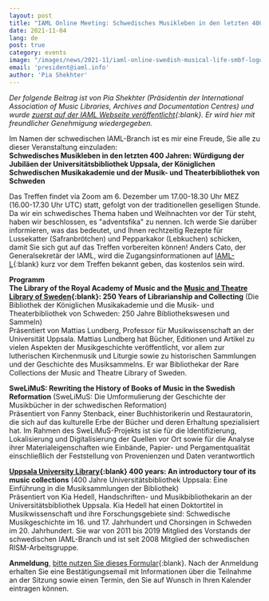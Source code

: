 ```yaml
---
layout: post
title: "IAML Online Meeting: Schwedisches Musikleben in den letzten 400 Jahren"
date: 2021-11-04
lang: de
post: true
category: events
image: "/images/news/2021-11/iaml-online-swedish-musical-life-smbf-logo.jpg"
email: 'president@iaml.info'
author: 'Pia Shekhter'
---
```


_Der folgende Beitrag ist von Pia Shekhter (Präsidentin der International Association of Music Libraries, Archives and Documentation Centres) und wurde [zuerst auf der IAML Webseite veröffentlicht](https://www.iaml.info/news/iaml-online-meeting-swedish-musical-life-during-last-four-hundred-years){:blank}. Er wird hier mit freundlicher Genehmigung wiedergegeben._    

Im Namen der schwedischen IAML-Branch ist es mir eine Freude, Sie alle zu dieser Veranstaltung einzuladen:   
**Schwedisches Musikleben in den letzten 400 Jahren: Würdigung der Jubiläen der Universitätsbibliothek Uppsala, der Königlichen Schwedischen Musikakademie und der Musik- und Theaterbibliothek von Schweden**    

Das Treffen findet via Zoom am 6. Dezember um 17.00-18.30 Uhr MEZ (16.00-17.30 Uhr UTC) statt, gefolgt von der traditionellen geselligen Stunde. Da wir ein schwedisches Thema haben und Weihnachten vor der Tür steht, haben wir beschlossen, es "adventsfika" zu nennen. Ich werde Sie darüber informieren, was das bedeutet, und Ihnen rechtzeitig Rezepte für Lussekatter (Safranbrötchen) und Pepparkakor (Lebkuchen) schicken, damit Sie sich gut auf das Treffen vorbereiten können!
Anders Cato, der Generalsekretär der IAML, wird die Zugangsinformationen auf [IAML-L](https://www.iaml.info/iaml-mailing-list){:blank} kurz vor dem Treffen bekannt geben, das kostenlos sein wird.  

**Programm**   
**The Library of the Royal Academy of Music and the [Music and Theatre Library of Sweden](https://opac.rism.info/metaopac/search?View=rism&siglum=S-Skma){:blank}: 250 Years of Librarianship and Collecting** (Die Bibliothek der Königlichen Musikakademie und die Musik- und Theaterbibliothek von Schweden: 250 Jahre Bibliothekswesen und Sammeln)\
Präsentiert von Mattias Lundberg, Professor für Musikwissenschaft an der Universität Uppsala. Mattias Lundberg hat Bücher, Editionen und Artikel zu vielen Aspekten der Musikgeschichte veröffentlicht, vor allem zur lutherischen Kirchenmusik und Liturgie sowie zu historischen Sammlungen und der Geschichte des Musiksammelns. Er war Bibliothekar der Rare Collections der Music and Theatre Library of Sweden.  

**SweLiMuS: Rewriting the History of Books of Music in the Swedish Reformation** (SweLiMuS: Die Umformulierung der Geschichte der Musikbücher in der schwedischen Reformation)\
Präsentiert von Fanny Stenback, einer Buchhistorikerin und Restauratorin, die sich auf das kulturelle Erbe der Bücher und deren Erhaltung spezialisiert hat. Im Rahmen des SweLiMuS-Projekts ist sie für die Identifizierung, Lokalisierung und Digitalisierung der Quellen vor Ort sowie für die Analyse ihrer Materialeigenschaften wie Einbände, Papier- und Pergamentqualität einschließlich der Feststellung von Provenienzen und Daten verantwortlich   

**[Uppsala University Library](https://opac.rism.info/metaopac/search?View=rism&siglum=S-Uu){:blank} 400 years: An introductory tour of its music collections**  (400 Jahre Universitätsbibliothek Uppsala: Eine Einführung in die Musiksammlungen der Bibliothek)\
Präsentiert von Kia Hedell, Handschriften- und Musikbibliothekarin an der Universitätsbibliothek Uppsala. Kia Hedell hat einen Doktortitel in Musikwissenschaft und ihre Forschungsgebiete sind: Schwedische Musikgeschichte im 16. und 17. Jahrhundert und Chorsingen in Schweden im 20. Jahrhundert. Sie war von 2011 bis 2019 Mitglied des Vorstands der schwedischen IAML-Branch und ist seit 2008 Mitglied der schwedischen RISM-Arbeitsgruppe.   

**Anmeldung**, [bitte nutzen Sie dieses Formular](https://us02web.zoom.us/meeting/register/tZwvc-GppjMuE9xBbGR14DVwkinLoKf2l0yg){:blank}. Nach der Anmeldung erhalten Sie eine Bestätigungsemail mit Informationen über die Teilnahme an der Sitzung sowie einen Termin, den Sie auf Wunsch in Ihren Kalender eintragen können.

